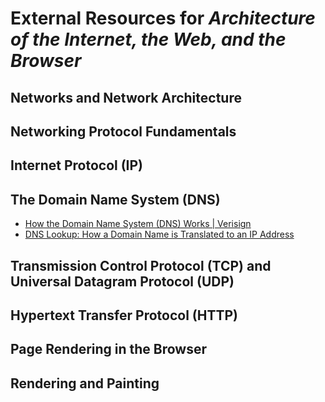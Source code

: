 # External Resources for *Architecture of the Internet, the Web, and the Browser*

## Networks and Network Architecture

## Networking Protocol Fundamentals

## Internet Protocol (IP)

## The Domain Name System (DNS)
- [How the Domain Name System (DNS) Works | Verisign](https://www.verisign.com/en_US/domain-names/online/how-dns-works/index.xhtml)
- [DNS Lookup: How a Domain Name is Translated to an IP Address](http://blog.catchpoint.com/2014/07/01/dns-lookup-domain-name-ip-address/)

## Transmission Control Protocol (TCP) and Universal Datagram Protocol (UDP)

## Hypertext Transfer Protocol (HTTP)

## Page Rendering in the Browser

## Rendering and Painting
